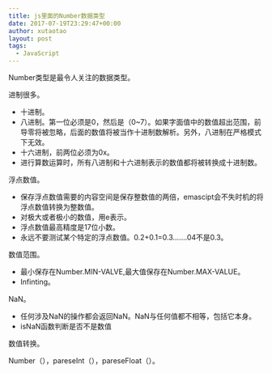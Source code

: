 ```yaml
---
title: js里面的Number数据类型
date: 2017-07-19T23:29:47+00:00
author: xutaotao
layout: post
tags:
  - JavaScript
---
```

Number类型是最令人关注的数据类型。

进制很多。

  * 十进制。
  * 八进制。第一位必须是0，然后是（0~7）。如果字面值中的数值超出范围，前导零将被忽略，后面的数值将被当作十进制数解析。另外，八进制在严格模式下无效。
  * 十六进制，前两位必须为0x。
  * 进行算数运算时，所有八进制和十六进制表示的数值都将被转换成十进制数。

浮点数值。

  * 保存浮点数值需要的内容空间是保存整数值的两倍，emascipt会不失时机的将浮点数值转换为整数值。
  * 对极大或者极小的数值，用e表示。
  * 浮点数值最高精度是17位小数。
  * 永远不要测试某个特定的浮点数值。0.2+0.1=0.3&#8230;&#8230;.04不是0.3。

数值范围。

  * 最小保存在Number.MIN-VALVE,最大值保存在Number.MAX-VALUE。
  * Infinting。

NaN。

  * 任何涉及NaN的操作都会返回NaN。NaN与任何值都不相等，包括它本身。
  * isNaN函数判断是否不是数值

数值转换。

Number（），pareseInt（），pareseFloat（）。